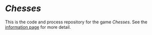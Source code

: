 # *Chesses*

This is the code and process repository for the game *Chesses*. See the [information page](info/) for more detail.
